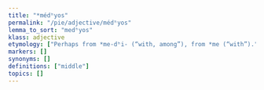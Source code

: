 ```yaml
---
title: "*médʰyos"
permalink: "/pie/adjective/médʰyos"
lemma_to_sort: "medʰyos"
klass: adjective
etymology: ["Perhaps from *me-dʰi- (“with, among”), from *me (“with”)."]
markers: []
synonyms: []
definitions: ["middle"]
topics: []
---
```

